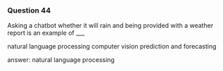 ### Question 44

Asking a chatbot whether it will rain and being provided with a weather report is an example of ___

natural language processing
computer vision
prediction and forecasting

answer: natural language processing

